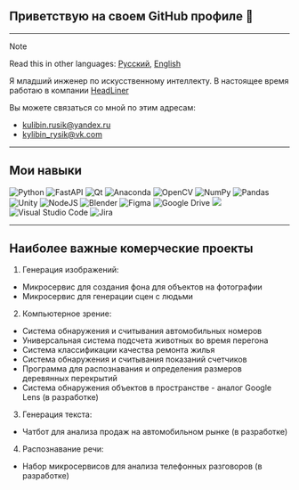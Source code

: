 ## Приветствую на своем GitHub профиле 👋
---
> [!Note]
> Read this in other languages: [Русский](README.md), [English](README.en.md)

Я младший инженер по искусственному интеллекту. В настоящее время работаю в компании [HeadLiner](http://headlineragency.ru/)

Вы можете связаться со мной по этим адресам:
- kulibin.rusik@yandex.ru
- kylibin_rysik@vk.com

---

## Мои навыки
![Python](https://img.shields.io/badge/python-3670A0?style=for-the-badge&logo=python&logoColor=ffdd54) ![FastAPI](https://img.shields.io/badge/FastAPI-005571?style=for-the-badge&logo=fastapi) ![Qt](https://img.shields.io/badge/Qt-%23217346.svg?style=for-the-badge&logo=Qt&logoColor=white) ![Anaconda](https://img.shields.io/badge/Anaconda-%2344A833.svg?style=for-the-badge&logo=anaconda&logoColor=white) ![OpenCV](https://img.shields.io/badge/opencv-%23white.svg?style=for-the-badge&logo=opencv&logoColor=white) ![NumPy](https://img.shields.io/badge/numpy-%23013243.svg?style=for-the-badge&logo=numpy&logoColor=white) ![Pandas](https://img.shields.io/badge/pandas-%23150458.svg?style=for-the-badge&logo=pandas&logoColor=white) ![Unity](https://img.shields.io/badge/unity-%23000000.svg?style=for-the-badge&logo=unity&logoColor=white) ![NodeJS](https://img.shields.io/badge/node.js-6DA55F?style=for-the-badge&logo=node.js&logoColor=white) ![Blender](https://img.shields.io/badge/blender-%23F5792A.svg?style=for-the-badge&logo=blender&logoColor=white) ![Figma](https://img.shields.io/badge/figma-%23F24E1E.svg?style=for-the-badge&logo=figma&logoColor=white) ![Google Drive](https://img.shields.io/badge/Google%20Drive-4285F4?style=for-the-badge&logo=googledrive&logoColor=white) <img src="https://img.shields.io/badge/Colab-F9AB00?style=for-the-badge&logo=googlecolab&color=525252"/> ![Visual Studio Code](https://img.shields.io/badge/Visual%20Studio%20Code-0078d7.svg?style=for-the-badge&logo=visual-studio-code&logoColor=white) ![Jira](https://img.shields.io/badge/jira-%230A0FFF.svg?style=for-the-badge&logo=jira&logoColor=white)

---

## Наиболее важные комерческие проекты

1. Генерация изображений:
 - Микросервис для создания фона для объектов на фотографии
 - Микросервис для генерации сцен с людьми
 
2. Компьютерное зрение:
 - Система обнаружения и считывания автомобильных номеров
 - Универсальная система подсчета животных во время перегона
 - Система классификации качества ремонта жилья
 - Система обнаружения и считывания показаний счетчиков
 - Программа для распознавания и определения размеров деревянных перекрытий
 - Система обнаружения объектов в пространстве - аналог Google Lens (в разработке)
 
3. Генерация текста:
 - Чатбот для анализа продаж на автомобильном рынке (в разработке)
 
4. Распознавание речи:
 - Набор микросервисов для анализа телефонных разговоров (в разработке)





